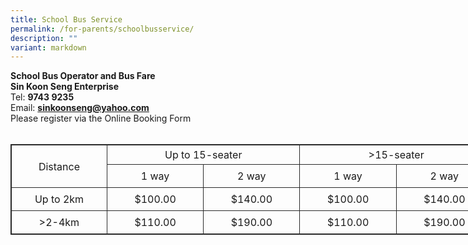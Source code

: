 ```yaml
---
title: School Bus Service
permalink: /for-parents/schoolbusservice/
description: ""
variant: markdown
---
```

<b>School Bus Operator and Bus Fare</b><br>
<b>Sin Koon Seng Enterprise</b>
<br>
Tel: <b>9743 9235</b>
<br>
Email: <b>sinkoonseng@yahoo.com</b><br>
Please register via the Online Booking Form 
<br>
<br>
<table style="border: 1px solid rgb(42, 42, 42); width: 773px;">
<tbody>
<tr>
<td width="155" rowspan="2" style="padding: 5px; text-align: center; border: 1px solid rgb(42, 42, 42);">Distance</td>
<td width="155" colspan="2" style="padding: 5px; text-align: center; border: 1px solid rgb(42, 42, 42);">Up to 15-seater</td>
<td width="155" colspan="2" style="padding: 5px; text-align: center; border: 1px solid rgb(42, 42, 42);">&gt;15-seater</td></tr>
<tr>
<td width="155" style="padding: 8px; text-align: center; vertical-align: middle; border: 1px solid rgb(42, 42, 42);">1 way</td>
<td width="155" style="padding: 8px; text-align: center; vertical-align: middle; border: 1px solid rgb(42, 42, 42);">2 way</td>
<td width="155" style="padding: 8px; text-align: center; vertical-align: middle; border: 1px solid rgb(42, 42, 42);">1 way</td>
<td width="155" style="padding: 8px; text-align: center; vertical-align: middle; border: 1px solid rgb(42, 42, 42);">2 way</td></tr>
<tr>
<td width="155" style="padding: 8px; text-align: center; vertical-align: middle; border: 1px solid rgb(42, 42, 42);">Up to 2km</td>
<td width="155" style="padding: 8px; text-align: center; vertical-align: middle; border: 1px solid rgb(42, 42, 42);">$100.00</td>
<td width="155" style="padding: 8px; text-align: center; vertical-align: middle; border: 1px solid rgb(42, 42, 42);">$140.00</td>
<td width="155" style="padding: 8px; text-align: center; vertical-align: middle; border: 1px solid rgb(42, 42, 42);">$100.00</td>
<td width="155" style="padding: 8px; text-align: center; vertical-align: middle; border: 1px solid rgb(42, 42, 42);">$140.00</td></tr>
<tr>
<td width="155" style="padding: 8px; text-align: center; vertical-align: middle; border: 1px solid rgb(42, 42, 42);">&gt;2-4km</td>
<td width="155" style="padding: 8px; text-align: center; vertical-align: middle; border: 1px solid rgb(42, 42, 42);">$110.00</td>
<td width="155" style="padding: 8px; text-align: center; vertical-align: middle; border: 1px solid rgb(42, 42, 42);">$190.00</td>
<td width="155" style="padding: 8px; text-align: center; vertical-align: middle; border: 1px solid rgb(42, 42, 42);">$110.00</td>
<td width="155" style="padding: 8px; text-align: center; vertical-align: middle; border: 1px solid rgb(42, 42, 42);">$190.00</td></tr>
</tbody>
</table>